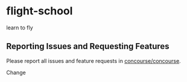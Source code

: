 # flight-school
learn to fly

## Reporting Issues and Requesting Features

Please report all issues and feature requests in [concourse/concourse](https://github.com/concourse/concourse/issues).

Change
